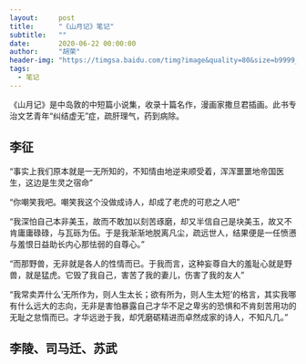 ```yaml
---
layout:     post
title:      "《山月记》笔记"
subtitle:   ""
date:       2020-06-22 00:00:00
author:     "胡荣"
header-img: "https://timgsa.baidu.com/timg?image&quality=80&size=b9999_10000&sec=1589911803348&di=a99eaa726dcc408fb76dff862db1ad23&imgtype=0&src=http%3A%2F%2Fimg4.imgtn.bdimg.com%2Fit%2Fu%3D1377123034%2C2807315341%26fm%3D214%26gp%3D0.jpg"
tags:
  - 笔记
---
```


《山月记》是中岛敦的中短篇小说集，收录十篇名作，漫画家撒旦君插画。此书专治文艺青年“纠结虚无”症，疏肝理气，药到病除。

## 李征

“事实上我们原本就是一无所知的，不知情由地逆来顺受着，浑浑噩噩地帝国医生，这边是生灵之宿命” 

“你嘲笑我吧。嘲笑我这个没做成诗人，却成了老虎的可悲之人吧”

“我深怕自己本非美玉，故而不敢加以刻苦琢磨，却又半信自己是块美玉，故又不肯庸庸碌碌，与瓦砾为伍。于是我渐渐地脱离凡尘，疏远世人，结果便是一任愤懑与羞恨日益助长内心那怯弱的自尊心。”

“而那野兽，无非就是各人的性情而已。于我而言，这种妄尊自大的羞耻心就是野兽，就是猛虎。它毁了我自己，害苦了我的妻儿，伤害了我的友人”

“我常卖弄什么‘无所作为，则人生太长；欲有所为，则人生太短’的格言，其实我哪有什么远大的志向，无非是害怕暴露自己才华不足之卑劣的恐惧和不肯刻苦用功的无耻之怠惰而已。才华远逊于我，却凭磨砺精进而卓然成家的诗人，不知凡几。”

## 李陵、司马迁、苏武

